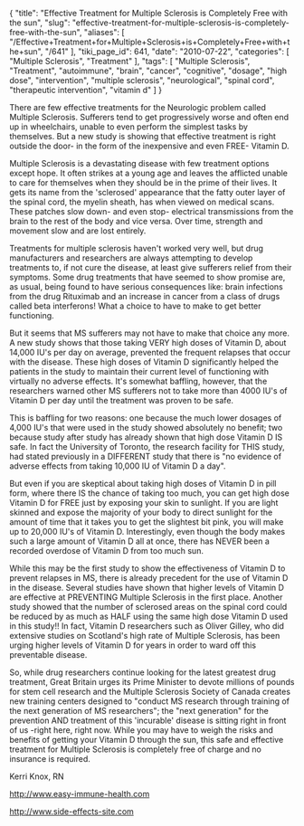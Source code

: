 {
    "title": "Effective Treatment for Multiple Sclerosis is Completely Free with the sun",
    "slug": "effective-treatment-for-multiple-sclerosis-is-completely-free-with-the-sun",
    "aliases": [
        "/Effective+Treatment+for+Multiple+Sclerosis+is+Completely+Free+with+the+sun",
        "/641"
    ],
    "tiki_page_id": 641,
    "date": "2010-07-22",
    "categories": [
        "Multiple Sclerosis",
        "Treatment"
    ],
    "tags": [
        "Multiple Sclerosis",
        "Treatment",
        "autoimmune",
        "brain",
        "cancer",
        "cognitive",
        "dosage",
        "high dose",
        "intervention",
        "multiple sclerosis",
        "neurological",
        "spinal cord",
        "therapeutic intervention",
        "vitamin d"
    ]
}


There are few effective treatments for the Neurologic problem called Multiple Sclerosis. Sufferers tend to get progressively worse and often end up in wheelchairs, unable to even perform the simplest tasks by themselves. But a new study is showing that effective treatment is right outside the door- in the form of the inexpensive and even FREE- Vitamin D.

Multiple Sclerosis is a devastating disease with few treatment options except hope. It often strikes at a young age and leaves the afflicted unable to care for themselves when they should be in the prime of their lives. It gets its name from the 'sclerosed' appearance that the fatty outer layer of the spinal cord, the myelin sheath, has when viewed on medical scans. These patches slow down- and even stop- electrical transmissions from the brain to the rest of the body and vice versa. Over time, strength and movement slow and are lost entirely.

Treatments for multiple sclerosis haven't worked very well, but drug manufacturers and researchers are always attempting to develop treatments to, if not cure the disease, at least give sufferers relief from their symptoms. Some drug treatments that have seemed to show promise are, as usual, being found to have serious consequences like: brain infections from the drug Rituximab and an increase in cancer from a class of drugs called beta interferons! What a choice to have to make to get better functioning.

But it seems that MS sufferers may not have to make that choice any more. A new study shows that those taking VERY high doses of Vitamin D, about 14,000 IU's per day on average, prevented the frequent relapses that occur with the disease. These high doses of Vitamin D significantly helped the patients in the study to maintain their current level of functioning with virtually no adverse effects. It's somewhat baffling, however, that the researchers warned other MS sufferers not to take more than 4000 IU's of Vitamin D per day until the treatment was proven to be safe.

This is baffling for two reasons: one because the much lower dosages of 4,000 IU's that were used in the study showed absolutely no benefit; two because study after study has already shown that high dose Vitamin D IS safe. In fact the University of Toronto, the research facility for THIS study, had stated previously in a DIFFERENT study that there is "no evidence of adverse effects from taking 10,000 IU of Vitamin D a day".

But even if you are skeptical about taking high doses of Vitamin D in pill form, where there IS the chance of taking too much, you can get high dose Vitamin D for FREE just by exposing your skin to sunlight. If you are light skinned and expose the majority of your body to direct sunlight for the amount of time that it takes you to get the slightest bit pink, you will make up to 20,000 IU's of Vitamin D. Interestingly, even though the body makes such a large amount of Vitamin D all at once, there has NEVER been a recorded overdose of Vitamin D from too much sun.

While this may be the first study to show the effectiveness of Vitamin D to prevent relapses in MS, there is already precedent for the use of Vitamin D in the disease. Several studies have shown that higher levels of Vitamin D are effective at PREVENTING Multiple Sclerosis in the first place. Another study showed that the number of sclerosed areas on the spinal cord could be reduced by as much as HALF using the same high dose Vitamin D used in this study!! In fact, Vitamin D researchers such as Oliver Gilley, who did extensive studies on Scotland's high rate of Multiple Sclerosis, has been urging higher levels of Vitamin D for years in order to ward off this preventable disease.

So, while drug researchers continue looking for the latest greatest drug treatment, Great Britain urges its Prime Minister to devote millions of pounds for stem cell research and the Multiple Sclerosis Society of Canada creates new training centers designed to "conduct MS research through training of the next generation of MS researchers"; the "next generation" for the prevention AND treatment of this 'incurable' disease is sitting right in front of us -right here, right now. While you may have to weigh the risks and benefits of getting your Vitamin D through the sun, this safe and effective treatment for Multiple Sclerosis is completely free of charge and no insurance is required.

Kerri Knox, RN

http://www.easy-immune-health.com

http://www.side-effects-site.com